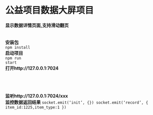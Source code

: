 # 公益项目数据大屏项目
<b>显示数据详情页面,支持滑动翻页</b><br>
<br><br>
<b>安装包</b><br> 
<code>npm install</code><br> 
<b>启动项目</b><br> 
<code>npm run start</code><br>
<b>打开http://127.0.0.1:7024</b><br>
<br><br><br><br>
<b>监听http://127.0.0.1:7024/xxx</b><br>
<b>监控数据返回结果</b>
<code>socket.emit(‘init’, {})
socket.emit(‘record’, { item_id:1225,item_type:1 })</code>
